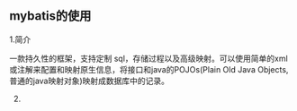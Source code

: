 ## mybatis的使用

1.简介

一款持久性的框架，支持定制	sql，存储过程以及高级映射。可以使用简单的xml或注解来配置和映射原生信息，将接口和java的POJOs(Plain Old Java Objects,普通的java映射对象)映射成数据库中的记录。

2.